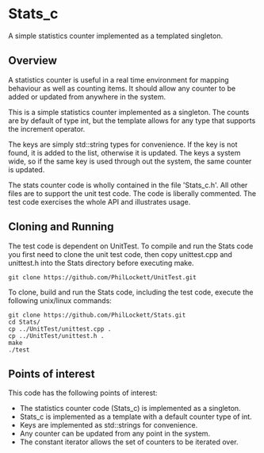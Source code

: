 # Stats_c

A simple statistics counter implemented as a templated singleton.

## Overview

A statistics counter is useful in a real time environment for mapping 
behaviour as well as counting items. It should allow any counter to be added 
or updated from anywhere in the system.

This is a simple statistics counter implemented as a singleton. The counts are 
by default of type int, but the template allows for any type that supports the
increment operator. 

The keys are simply std::string types for convenience. If the key is not found,
it is added to the list, otherwise it is updated. The keys a system wide, so if
the same key is used through out the system, the same counter is updated.

The stats counter code is wholly contained in the file 'Stats_c.h'. All other 
files are to support the unit test code. The code is liberally commented. The
test code exercises the whole API and illustrates usage.

## Cloning and Running

The test code is dependent on UnitTest. To compile and run the Stats code you
first need to clone the unit test code, then copy unittest.cpp and unittest.h 
into the Stats directory before executing make.

    git clone https://github.com/PhilLockett/UnitTest.git

To clone, build and run the Stats code, including the test code, execute the 
following unix/linux commands:

    git clone https://github.com/PhilLockett/Stats.git
    cd Stats/
    cp ../UnitTest/unittest.cpp .
    cp ../UnitTest/unittest.h .
    make
    ./test

## Points of interest

This code has the following points of interest:

  * The statistics counter code (Stats_c) is implemented as a singleton.
  * Stats_c is implemented as a template with a default counter type of int.
  * Keys are implemented as std::strings for convenience.
  * Any counter can be updated from any point in the system.
  * The constant iterator allows the set of counters to be iterated over.
